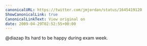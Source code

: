 ```yaml
---
canonicalURL: https://twitter.com/jmjordan/status/1645419120
ShowCanonicalLink: true
CanonicalLinkText: View original on
date: 2009-04-29T02:52:55+00:00
---
```

@diazap Its hard to be happy during exam week.
